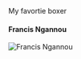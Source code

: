 <html>
  <head>
    My favortie boxer
  </head>
  <h4>
    Francis Ngannou
  </h4>
  <img src="[img_girl.jpg](https://i.guim.co.uk/img/media/26bb75ee80f822b74c484eb045be992d4fdafb88/0_99_3549_2131/master/3549.jpg?width=1900&dpr=1&s=none)" alt="Francis Ngannou">
</html>
